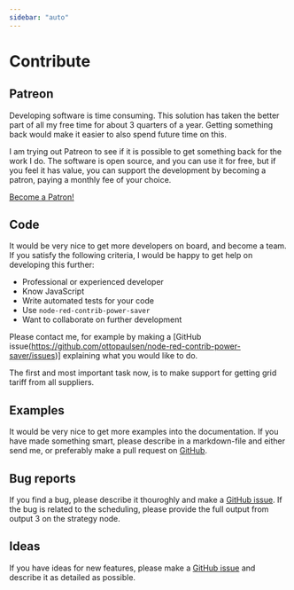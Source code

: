 ```yaml
---
sidebar: "auto"
---
```


# Contribute

## Patreon

Developing software is time consuming. This solution has taken the better part of all my free time for about 3 quarters of a year. Getting something back would make it easier to also spend future time on this.

I am trying out Patreon to see if it is possible to get something back for the work I do. The software is open source, and you can use it for free, but if you feel it has value, you can support the development by becoming a patron, paying a monthly fee of your choice.

<a href="https://www.patreon.com/bePatron?u=65948417" data-patreon-widget-type="become-patron-button">Become a Patron!</a>

## Code

It would be very nice to get more developers on board, and become a team. If you satisfy the following criteria, I would be happy to get help on developing this further:

- Professional or experienced developer
- Know JavaScript
- Write automated tests for your code
- Use `node-red-contrib-power-saver`
- Want to collaborate on further development

Please contact me, for example by making a [GitHub issue(https://github.com/ottopaulsen/node-red-contrib-power-saver/issues)] explaining what you would like to do.

The first and most important task now, is to make support for getting grid tariff from all suppliers.

## Examples

It would be very nice to get more examples into the documentation. If you have made something smart, please describe in a markdown-file and either send me, or preferably make a pull request on [GitHub](https://github.com/ottopaulsen/node-red-contrib-power-saver/pulls).

## Bug reports

If you find a bug, please describe it thouroghly and make a [GitHub issue](https://github.com/ottopaulsen/node-red-contrib-power-saver/issues). If the bug is related to the scheduling, please provide the full output from output 3 on the strategy node.

## Ideas

If you have ideas for new features, please make a [GitHub issue](https://github.com/ottopaulsen/node-red-contrib-power-saver/issues) and describe it as detailed as possible.

